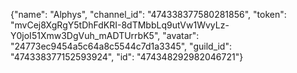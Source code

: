 {"name": "Alphys", "channel_id": "474338377580281856", "token": "mvCej8XgRgY5tDhFdKRI-8dTMbbLq9utVw1WvyLz-Y0joI51Xmw3DgVuh_mADTUrrbK5", "avatar": "24773ec9454a5c64a8c5544c7d1a3345", "guild_id": "474338377152593924", "id": "474348292982046721"}

